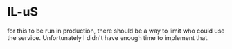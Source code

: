 # IL-uS

for this to be run in production, there should be a way to limit who could use the service.
Unfortunately I didn't have enough time to implement that.